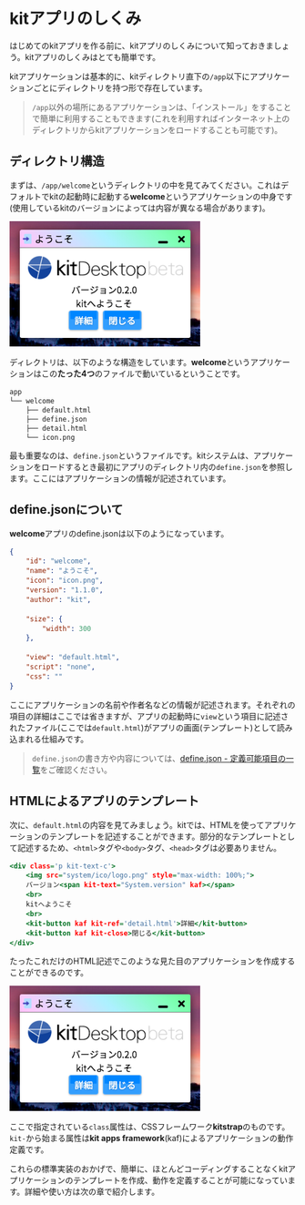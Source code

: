 # kitアプリのしくみ

はじめてのkitアプリを作る前に、kitアプリのしくみについて知っておきましょう。kitアプリのしくみはとても簡単です。

kitアプリケーションは基本的に、kitディレクトリ直下の`/app`以下にアプリケーションごとにディレクトリを持つ形で存在しています。

> `/app`以外の場所にあるアプリケーションは、「インストール」をすることで簡単に利用することもできます(これを利用すればインターネット上のディレクトリからkitアプリケーションをロードすることも可能です)。

## ディレクトリ構造

まずは、`/app/welcome`というディレクトリの中を見てみてください。これはデフォルトでkitの起動時に起動する**welcome**というアプリケーションの中身です(使用しているkitのバージョンによっては内容が異なる場合があります)。

![kitDesktop](images/welcome.png)

ディレクトリは、以下のような構造をしています。**welcome**というアプリケーションはこの**たった4つ**のファイルで動いているということです。

```
app
└── welcome
    ├── default.html
    ├── define.json
    ├── detail.html
    └── icon.png
```

最も重要なのは、`define.json`というファイルです。kitシステムは、アプリケーションをロードするとき最初にアプリのディレクトリ内の`define.json`を参照します。ここにはアプリケーションの情報が記述されています。

## define.jsonについて

**welcome**アプリのdefine.jsonは以下のようになっています。

```define.json
{
    "id": "welcome",
    "name": "ようこそ",
    "icon": "icon.png",
    "version": "1.1.0",
    "author": "kit",

    "size": {
        "width": 300
    },

    "view": "default.html",
    "script": "none",
    "css": ""
}
```

ここにアプリケーションの名前や作者名などの情報が記述されます。それぞれの項目の詳細はここでは省きますが、アプリの起動時に`view`という項目に記述されたファイル(ここでは`default.html`)がアプリの画面(テンプレート)として読み込まれる仕組みです。

> `define.json`の書き方や内容については、[define.json - 定義可能項目の一覧](/DEF)をご確認ください。

## HTMLによるアプリのテンプレート

次に、`default.html`の内容を見てみましょう。kitでは、HTMLを使ってアプリケーションのテンプレートを記述することができます。部分的なテンプレートとして記述するため、`<html>`タグや`<body>`タグ、`<head>`タグは必要ありません。

```default.html
<div class='p kit-text-c'>
    <img src="system/ico/logo.png" style="max-width: 100%;">
    バージョン<span kit-text="System.version" kaf></span>
    <br>
    kitへようこそ
    <br>
    <kit-button kaf kit-ref='detail.html'>詳細</kit-button>
    <kit-button kaf kit-close>閉じる</kit-button>
</div>
```

たったこれだけのHTML記述でこのような見た目のアプリケーションを作成することができるのです。

![kitDesktop](images/welcome.png)

ここで指定されている`class`属性は、CSSフレームワーク**kitstrap**のものです。`kit-`から始まる属性は**kit apps framework**(kaf)によるアプリケーションの動作定義です。

これらの標準実装のおかげで、簡単に、ほとんどコーディングすることなくkitアプリケーションのテンプレートを作成、動作を定義することが可能になっています。詳細や使い方は次の章で紹介します。
